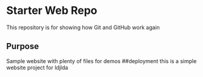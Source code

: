 # Starter Web Repo

This repository is for showing how Git and GitHub work
again


## Purpose

Sample website with plenty of files for demos
##deployment
this is a simple website project for ldjlda
